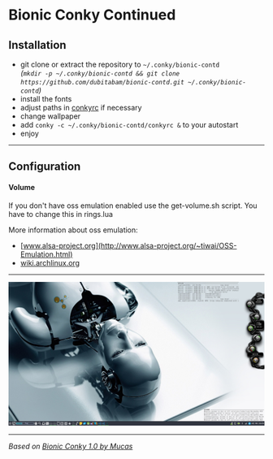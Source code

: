 # Bionic Conky Continued

## Installation

+ git clone or extract the repository to ```~/.conky/bionic-contd```<br>
*(```mkdir -p ~/.conky/bionic-contd && git clone https://github.com/dubitabam/bionic-contd.git ~/.conky/bionic-contd```)*
+ install the fonts
+ adjust paths in [conkyrc](conkyrc) if necessary
+ change wallpaper
+ add ```conky -c ~/.conky/bionic-contd/conkyrc &``` to your autostart
+ enjoy

----

## Configuration

#### Volume

If you don't have oss emulation enabled use the get-volume.sh script. You have to change this in rings.lua

More information about oss emulation:
+ [www.alsa-project.org](http://www.alsa-project.org/~tiwai/OSS-Emulation.html)
+ [wiki.archlinux.org](https://wiki.archlinux.org/index.php/Advanced_Linux_Sound_Architecture#OSS_compatibility)

----

[<img src="raw/screenshot.jpg" width="600" />](raw/screenshot.jpg)

----

*Based on [Bionic Conky 1.0 by Mucas](http://gnome-look.org/content/show.php/Bionic+Conky?content=134471)*
